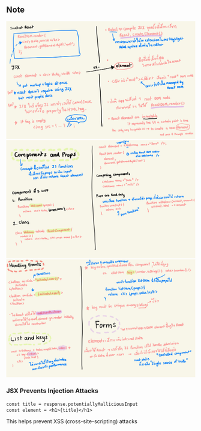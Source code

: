 ## Note

![](https://github.com/mesodiar/bello-react-playground/blob/master/note/React-2.jpg?raw=true)
![](https://github.com/mesodiar/bello-react-playground/blob/master/note/React-3.jpg?raw=true)
![](https://github.com/mesodiar/bello-react-playground/blob/master/note/React-4.jpg?raw=true)

### JSX Prevents Injection Attacks

```
const title = response.potentiallyMalliciousInput
const element = <h1>{title}</h1>
```

This helps prevent XSS (cross-site-scripting) attacks
